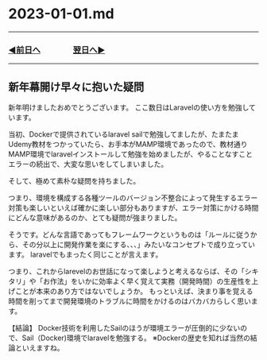 # 2023-01-01.md

---
### [◀️前日へ](https://github.com/yuasys/chatty-journal/blob/main/2022/12/2022-12-31.md)&emsp;&emsp;&emsp;&emsp;[翌日へ▶️](https://github.com/yuasys/chatty-journal/blob/main/2023/01/2023-01-02.md)

---

## 新年幕開け早々に抱いた疑問

新年明けましたおめでとうございます。
ここ数日はLaravelの使い方を勉強しています。

当初、Dockerで提供されているlaravel sailで勉強してましたが、たまたまUdemy教材をつかっていたら、お手本がMAMP環境であったので、教材通りMAMP環境でlaravelインストールして勉強を始めましたが、やることなすことエラーの続出で、大変な思いをしてしまいました。

そして、極めて素朴な疑問を持ちました。

つまり、環境を構成する各種ツールのバージョン不整合によって発生するエラー対策も楽しいといえば確かに楽しい部分もありますが、エラー対策にかける時間にどんな意味があるのか、とても疑問が強まりました。

そうです。どんな言語であってもフレームワークというものは「ルールに従うから、その分以上に開発作業を楽にする、、、」みたいなコンセプトで成り立っています。
laravelでもまったく同じことが言えます。

つまり、これからlarevelのお世話になって楽しようと考えるならば、その「シキタリ」や「お作法」をいかに効率よく早く覚えて実務（開発時間）の生産性を上げことが本来のあり方ではないでしょうか。
もっといえば、決まり事を覚える時間を削ってまで開発環境のトラブルに時間をかけるのはバカバカらしく思います。

【結論】
Docker技術を利用したSailのほうが環境エラーが圧倒的に少ないので、Sail（Docker)環境でlaravelを勉強する。
※Dockerの歴史を知れば当然の結論といえますね。
